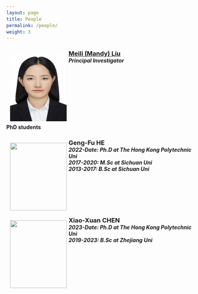 ```yaml
---
layout: page
title: People
permalink: /people/
weight: 3
---
```


<!-- 
<center><strong><font size="15"> Meet our team! </font></strong></center>

![Team picture](/assets/team2019.png)
<hr>
-->

<!-- A template to either change your current profile on the People page OR to add in a new member. Simply copy and paste the lines of code below OR add in what you need. If you don't need some lines of code, remove them (aka social media links). Do not change the CSS.

<div>

<img src="/assets/name-of-your-photo.jpg" hspace="10" style="width:150px; height:200px; float:left; margin: 10px;">
<h3 style="margin-bottom:0;"> <a href="/people/your-permalink/"> Your Name </a></h3>
<h5 style="margin-top:0; margin-bottom:0;"> Your Position </h5>
<a href="https://orcid.org/NUMBER" target="_blank"><i class="ai ai-orcid-square ai-lg"></i></a>
<a href="https://www.researchgate.net/profile/USERNAME" target="_blank"><i class="ai ai-researchgate-square ai-lg"></i></a>
<a href="http://scholar.google.com/citations?user=USERNAME" target="_blank"><i class="ai ai-google-scholar-square ai-lg"></i></a>
<a href="WEBSITE LINK" target="_blank"><i class="fas fa-external-link-square-alt fa-lg"></i></a>
<a href="LINKEDIN PROFILE LINK" target="_blank"><i class="fab fab fa-linkedin fa-lg"></i></a>
<a href="mailto: YOUR EMAIL"><i class="fas fa-envelope-square fa-lg"></i></a>
<a href="https://twitter.com/USERNAME" target="_blank"><i class="fab fa-twitter-square fa-lg"></i></a>
<a href="https://github.com/USERNAME" target="_blank"><i class="fab fa-github-square fa-lg"></i></a>

</div>

<p style="clear: both;">

-->

<!-- Dr. Liu -->

<div>

<img src="/assets/MLL.jpg" hspace="10" style="width:150px; height:180px; float:left; margin: 10px; margin-right: 1%; margin-bottom: 0.5em;">
<h3 style="margin-bottom:0;"> <a href="/people/meililiu/"> Meili (Mandy) Liu </a></h3>
<h5 style="margin-top:0; margin-bottom:0;"> Principal Investigator </h5>
<a href="mailto: mxl2120@miami.edu"><i class="fas fa-envelope-square fa-lg"></i></a>
<a href="https://scholar.google.com/citations?user=Y9cxi3MAAAAJ&hl=en" target="_blank"><i class="ai ai-google-scholar-square ai-lg"></i></a>
<a href="https://www.linkedin.com/in/meili-mandy-liu-207380236/" target="_blank"><i class="fab fab fa-linkedin fa-lg"></i></a>
<a href="https://github.com/meililiu1019" target="_blank"><i class="fab fa-github-square fa-lg"></i></a>

</div>
<p style="clear: both;">

<div>
  
**PhD students**

</div>

<p style="clear: both;">
  
<!-- This could be you! -->

<div>

<img src="/assets/Gengfu_He_2021.jpg" hspace="10" style="width:150px; height:180px; float:left; margin: 10px; margin-right: 1%; margin-bottom: 0.5em;">
<h3 style="margin-bottom:0;"> Geng-Fu HE </h3>
<h5 style="margin-top:0; margin-bottom:0;"> 2022-Date: Ph.D at The Hong Kong Polytechnic Uni </h5>
<h5 style="margin-top:0; margin-bottom:0;"> 2017-2020: M.Sc at Sichuan Uni </h5>
<h5 style="margin-top:0; margin-bottom:0;"> 2013-2017: B.Sc at Sichuan Uni </h5>

</div>

<p style="clear: both;">

<!-- Xiao-Xuan CHEN -->

<div>

<img src="/assets/Xiaoxuan_Chen_2022.jpg" hspace="10" style="width:150px; height:180px; float:left; margin: 10px; margin-right: 1%; margin-bottom: 0.5em;">
<h3 style="margin-bottom:0;"> Xiao-Xuan CHEN </h3>
<h5 style="margin-top:0; margin-bottom:0;"> 2023-Date: Ph.D at The Hong Kong Polytechnic Uni </h5>
<h5 style="margin-top:0; margin-bottom:0;"> 2019-2023: B.Sc at Zhejiang Uni </h5>

</div>
